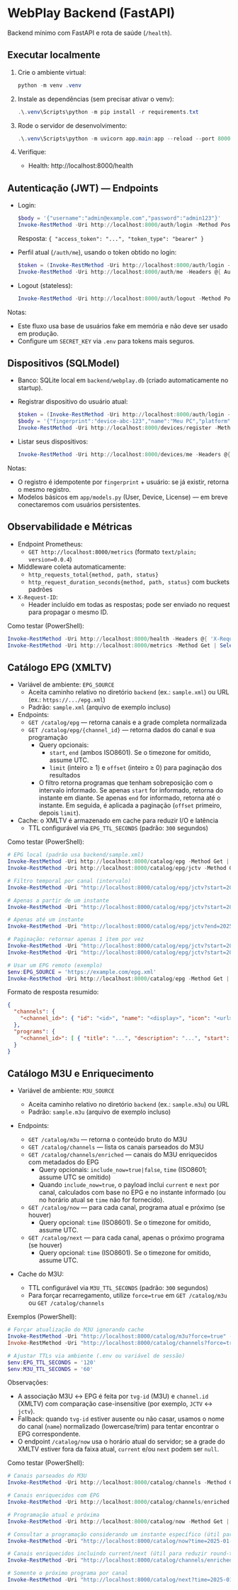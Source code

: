 # WebPlay Backend (FastAPI)

Backend mínimo com FastAPI e rota de saúde (`/health`).

## Executar localmente

1. Crie o ambiente virtual:
   ```powershell
   python -m venv .venv
   ```

2. Instale as dependências (sem precisar ativar o venv):
   ```powershell
   .\.venv\Scripts\python -m pip install -r requirements.txt
   ```

3. Rode o servidor de desenvolvimento:
   ```powershell
   .\.venv\Scripts\python -m uvicorn app.main:app --reload --port 8000
   ```

4. Verifique:
   - Health: http://localhost:8000/health

## Autenticação (JWT) — Endpoints

- Login:
  ```powershell
  $body = '{"username":"admin@example.com","password":"admin123"}'
  Invoke-RestMethod -Uri http://localhost:8000/auth/login -Method Post -ContentType 'application/json' -Body $body
  ```
  Resposta: `{ "access_token": "...", "token_type": "bearer" }`

- Perfil atual (`/auth/me`), usando o token obtido no login:
  ```powershell
  $token = (Invoke-RestMethod -Uri http://localhost:8000/auth/login -Method Post -ContentType 'application/json' -Body '{"username":"admin@example.com","password":"admin123"}').access_token
  Invoke-RestMethod -Uri http://localhost:8000/auth/me -Headers @{ Authorization = "Bearer $token" }
  ```

- Logout (stateless):
  ```powershell
  Invoke-RestMethod -Uri http://localhost:8000/auth/logout -Method Post
  ```

Notas:
- Este fluxo usa base de usuários fake em memória e não deve ser usado em produção.
- Configure um `SECRET_KEY` via `.env` para tokens mais seguros.

## Dispositivos (SQLModel)

- Banco: SQLite local em `backend/webplay.db` (criado automaticamente no startup).
- Registrar dispositivo do usuário atual:
  ```powershell
  $token = (Invoke-RestMethod -Uri http://localhost:8000/auth/login -Method Post -ContentType 'application/json' -Body '{"username":"admin@example.com","password":"admin123"}').access_token
  $body = '{"fingerprint":"device-abc-123","name":"Meu PC","platform":"Windows 11"}'
  Invoke-RestMethod -Uri http://localhost:8000/devices/register -Method Post -ContentType 'application/json' -Body $body -Headers @{ Authorization = "Bearer $token" } | ConvertTo-Json
  ```

- Listar seus dispositivos:
  ```powershell
  Invoke-RestMethod -Uri http://localhost:8000/devices/me -Headers @{ Authorization = "Bearer $token" } | ConvertTo-Json
  ```

Notas:
- O registro é idempotente por `fingerprint` + usuário: se já existir, retorna o mesmo registro.
- Modelos básicos em `app/models.py` (User, Device, License) — em breve conectaremos com usuários persistentes.

## Observabilidade e Métricas

- Endpoint Prometheus:
  - `GET http://localhost:8000/metrics` (formato `text/plain; version=0.0.4`)
- Middleware coleta automaticamente:
  - `http_requests_total{method, path, status}`
  - `http_request_duration_seconds{method, path, status}` com buckets padrões
- `X-Request-ID`:
  - Header incluído em todas as respostas; pode ser enviado no request para propagar o mesmo ID.

Como testar (PowerShell):
```powershell
Invoke-RestMethod -Uri http://localhost:8000/health -Headers @{ 'X-Request-ID' = 'test-123' } -Method Get | ConvertTo-Json
Invoke-RestMethod -Uri http://localhost:8000/metrics -Method Get | Select-Object -First 40
```

## Catálogo EPG (XMLTV)

- Variável de ambiente: `EPG_SOURCE`
  - Aceita caminho relativo no diretório `backend` (ex.: `sample.xml`) ou URL (ex.: `https://.../epg.xml`)
  - Padrão: `sample.xml` (arquivo de exemplo incluso)
- Endpoints:
  - `GET /catalog/epg` — retorna canais e a grade completa normalizada
  - `GET /catalog/epg/{channel_id}` — retorna dados do canal e sua programação
    - Query opcionais:
      - `start`, `end` (ambos ISO8601). Se o timezone for omitido, assume UTC.
      - `limit` (inteiro ≥ 1) e `offset` (inteiro ≥ 0) para paginação dos resultados
    - O filtro retorna programas que tenham sobreposição com o intervalo informado. Se apenas `start` for informado, retorna do instante em diante. Se apenas `end` for informado, retorna até o instante. Em seguida, é aplicada a paginação (`offset` primeiro, depois `limit`).
- Cache: o XMLTV é armazenado em cache para reduzir I/O e latência
  - TTL configurável via `EPG_TTL_SECONDS` (padrão: `300` segundos)

Como testar (PowerShell):
```powershell
# EPG local (padrão usa backend/sample.xml)
Invoke-RestMethod -Uri http://localhost:8000/catalog/epg -Method Get | ConvertTo-Json -Depth 4 | Out-Host
Invoke-RestMethod -Uri http://localhost:8000/catalog/epg/jctv -Method Get | ConvertTo-Json -Depth 4 | Out-Host

# Filtro temporal por canal (intervalo)
Invoke-RestMethod -Uri "http://localhost:8000/catalog/epg/jctv?start=2025-01-01T08:30:00Z&end=2025-01-01T10:00:00Z" -Method Get | ConvertTo-Json -Depth 6 | Out-Host

# Apenas a partir de um instante
Invoke-RestMethod -Uri "http://localhost:8000/catalog/epg/jctv?start=2025-01-01T09:00:00Z" -Method Get | ConvertTo-Json -Depth 6 | Out-Host

# Apenas até um instante
Invoke-RestMethod -Uri "http://localhost:8000/catalog/epg/jctv?end=2025-01-01T08:59:00Z" -Method Get | ConvertTo-Json -Depth 6 | Out-Host

# Paginação: retornar apenas 1 item por vez
Invoke-RestMethod -Uri "http://localhost:8000/catalog/epg/jctv?start=2025-01-01T08:00:00Z&end=2025-01-01T11:00:00Z&limit=1&offset=0" -Method Get | ConvertTo-Json -Depth 6 | Out-Host
Invoke-RestMethod -Uri "http://localhost:8000/catalog/epg/jctv?start=2025-01-01T08:00:00Z&end=2025-01-01T11:00:00Z&limit=1&offset=1" -Method Get | ConvertTo-Json -Depth 6 | Out-Host

# Usar um EPG remoto (exemplo)
$env:EPG_SOURCE = 'https://example.com/epg.xml'
Invoke-RestMethod -Uri http://localhost:8000/catalog/epg -Method Get | Select-Object -First 1 | Out-Host
```

Formato de resposta resumido:
```json
{
  "channels": {
    "<channel_id>": { "id": "<id>", "name": "<display>", "icon": "<url>" }
  },
  "programs": {
    "<channel_id>": [ { "title": "...", "description": "...", "start": "iso8601", "stop": "iso8601" } ]
  }
}
```

## Catálogo M3U e Enriquecimento

- Variável de ambiente: `M3U_SOURCE`
  - Aceita caminho relativo no diretório `backend` (ex.: `sample.m3u`) ou URL
  - Padrão: `sample.m3u` (arquivo de exemplo incluso)
- Endpoints:
  - `GET /catalog/m3u` — retorna o conteúdo bruto do M3U
  - `GET /catalog/channels` — lista os canais parseados do M3U
  - `GET /catalog/channels/enriched` — canais do M3U enriquecidos com metadados do EPG
    - Query opcionais: `include_now=true|false`, `time` (ISO8601; assume UTC se omitido)
    - Quando `include_now=true`, o payload inclui `current` e `next` por canal, calculados com base no EPG e no instante informado (ou no horário atual se `time` não for fornecido).
  - `GET /catalog/now` — para cada canal, programa atual e próximo (se houver)
    - Query opcional: `time` (ISO8601). Se o timezone for omitido, assume UTC.
  - `GET /catalog/next` — para cada canal, apenas o próximo programa (se houver)
    - Query opcional: `time` (ISO8601). Se o timezone for omitido, assume UTC.

- Cache do M3U:
  - TTL configurável via `M3U_TTL_SECONDS` (padrão: `300` segundos)
  - Para forçar recarregamento, utilize `force=true` em `GET /catalog/m3u` ou `GET /catalog/channels`

Exemplos (PowerShell):
```powershell
# Forçar atualização do M3U ignorando cache
Invoke-RestMethod -Uri "http://localhost:8000/catalog/m3u?force=true" -Method Get | Select-Object -First 5
Invoke-RestMethod -Uri "http://localhost:8000/catalog/channels?force=true" -Method Get | ConvertTo-Json -Depth 3 | Out-Host

# Ajustar TTLs via ambiente (.env ou variável de sessão)
$env:EPG_TTL_SECONDS = '120'
$env:M3U_TTL_SECONDS = '60'
```

Observações:
- A associação M3U ↔ EPG é feita por `tvg-id` (M3U) e `channel.id` (XMLTV) com comparação case-insensitive (por exemplo, `JCTV` ↔ `jctv`).
- Fallback: quando `tvg-id` estiver ausente ou não casar, usamos o nome do canal (`name`) normalizado (lowercase/trim) para tentar encontrar o EPG correspondente.
- O endpoint `/catalog/now` usa o horário atual do servidor; se a grade do XMLTV estiver fora da faixa atual, `current` e/ou `next` podem ser `null`.

Como testar (PowerShell):
```powershell
# Canais parseados do M3U
Invoke-RestMethod -Uri http://localhost:8000/catalog/channels -Method Get | ConvertTo-Json -Depth 3 | Out-Host

# Canais enriquecidos com EPG
Invoke-RestMethod -Uri http://localhost:8000/catalog/channels/enriched -Method Get | ConvertTo-Json -Depth 4 | Out-Host

# Programação atual e próxima
Invoke-RestMethod -Uri http://localhost:8000/catalog/now -Method Get | ConvertTo-Json -Depth 5 | Out-Host

# Consultar a programação considerando um instante específico (útil para samples estáticos)
Invoke-RestMethod -Uri "http://localhost:8000/catalog/now?time=2025-01-01T08:30:00Z" -Method Get | ConvertTo-Json -Depth 6 | Out-Host

# Canais enriquecidos incluindo current/next (útil para reduzir round-trips)
Invoke-RestMethod -Uri "http://localhost:8000/catalog/channels/enriched?include_now=true&time=2025-01-01T08:30:00Z" -Method Get | ConvertTo-Json -Depth 6 | Out-Host

# Somente o próximo programa por canal
Invoke-RestMethod -Uri "http://localhost:8000/catalog/next?time=2025-01-01T08:30:00Z" -Method Get | ConvertTo-Json -Depth 6 | Out-Host
```
